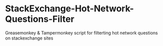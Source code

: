 # StackExchange-Hot-Network-Questions-Filter
Greasemonkey &amp; Tampermonkey script for filterting hot network questions on stackexchange sites
